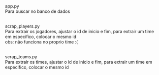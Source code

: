 app.py
<br>Para buscar no banco de dados

<br>scrap_players.py
<br>Para extrair os jogadores, ajustar o id de inicio e fim, para extrair um time em especifico, colocar o mesmo id
<br>obs: não funciona no proprio time :(

<br>scrap_teams.py
<br>Para extrair os times,  ajustar o id de inicio e fim, para extrair um time em especifico, colocar o mesmo id
